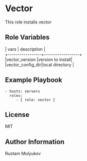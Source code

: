 Vector  
=========  

This role installs vector  

Role Variables  
--------------  
|     vars        |    description   |  
+-----------------+------------------+  
|vector_version   |version to install|   
|vector_config_dir|local directory   |  

Example Playbook  
----------------  

    - hosts: servers  
      roles:   
         - { role: vector }  
  
License  
-------  

MIT  

Author Information  
------------------  

Rustam Mulyukov  
